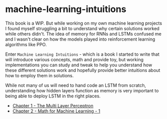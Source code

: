 # machine-learning-intuitions

This book is a WIP. But while working on my own machine learning projects I found myself struggling a bit to understand why certain solutions worked while others didn't. The idea of memory for RNNs and LSTMs confused me and I wasn't clear on how the models played into reinforcement learning algorithms like PPO.

Enter `Machine Learning Intuitions` - which is a book I started to write that will introduce various concepts, math and provide toy, but working implementations you can study and tweak to help you understand how these different solutions work and hopefully provide better intuitions about how to employ them in solutions. 

While not many of us will need to hand code an LSTM from scratch, understanding how hidden layers function as memory is very important to being able to deploy LSTM in the right places. 


* [Chapter 1 - The Multi Layer Perceptron](src/machine_learning_intuition/perceptron/perceptron.md)
* [Chapter 2 - Math for Machine Learning - 1](src/machine_learning_intuition/perceptron/math-for-machine-learning-1.md)
